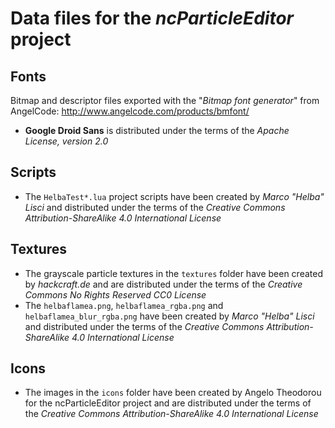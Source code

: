 # Data files for the *ncParticleEditor* project

## Fonts

Bitmap and descriptor files exported with the "*Bitmap font generator*" from AngelCode: http://www.angelcode.com/products/bmfont/

- **Google Droid Sans** is distributed under the terms of the *Apache License, version 2.0*

## Scripts

- The `HelbaTest*.lua` project scripts  have been created by *Marco "Helba" Lisci* and distributed under the terms of the *Creative Commons Attribution-ShareAlike 4.0 International License*

## Textures

- The grayscale particle textures in the `textures` folder have been created by *hackcraft.de* and are distributed under the terms of the *Creative Commons No Rights Reserved CC0 License*
- The `helbaflamea.png`, `helbaflamea_rgba.png` and `helbaflamea_blur_rgba.png` have been created by *Marco "Helba" Lisci* and distributed under the terms of the *Creative Commons Attribution-ShareAlike 4.0 International License*

## Icons

- The images in the `icons` folder have been created by Angelo Theodorou for the ncParticleEditor project and are distributed under the terms of the *Creative Commons Attribution-ShareAlike 4.0 International License*
